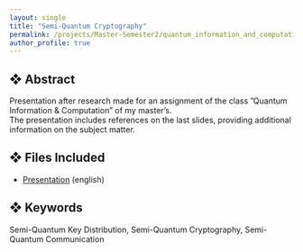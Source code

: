 ```yaml
---
layout: single
title: "Semi-Quantum Cryptography"
permalink: /projects/Master-Semester2/quantum_information_and_computation/semiquantum_cryptography/
author_profile: true
---
```


## ❖ Abstract

Presentation after research made for an assignment of the class ”Quantum Information & Computation” of my master’s. <br>
The presentation includes references on the last slides, providing additional information on the subject matter.

## ❖ Files Included

- [Presentation](./semiquantum_presentation.pptx) (english)

## ❖ Keywords

Semi-Quantum Key Distribution, Semi-Quantum Cryptography, Semi-Quantum Communication
